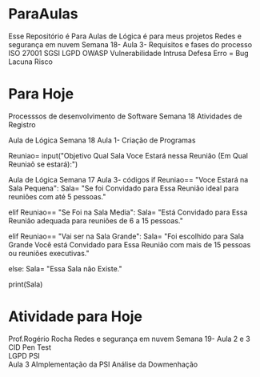 # ParaAulas
Esse Repositório é Para Aulas de Lógica é para meus projetos
Redes e segurança em nuvem
Semana  18- Aula 3- Requisitos e fases do processo 
  ISO 27001 
  SGSI 
  LGPD 
  OWASP 
  Vulnerabilidade 
  Intrusa 
  Defesa 
  Erro = Bug 
  Lacuna 
  Risco

# Para Hoje
Processsos de desenvolvimento de Software 
Semana 18 
Atividades de Registro 

Aula de Lógica 
Semana 18 Aula 1- Criação de Programas

Reuniao= input("Objetivo Qual Sala Voce Estará nessa Reunião (Em Qual Reuniaõ se estará):") 

Aula de Lógica
Semana 17 Aula 3- códigos
if Reuniao== "Voce Estará na Sala Pequena":
     Sala= "Se foi Convidado para Essa Reunião  ideal para reuniões com até 5 pessoas."
      
elif Reuniao== "Se Foi na Sala Media": 
     Sala= "Está Convidado para Essa Reunião adequada para reuniões de 6 a 15 pessoas." 

elif Reuniao== "Vai ser na Sala Grande":
     Sala= "Foi escolhido para Sala Grande Você está Convidado para  Essa Reunião com mais de 15 pessoas ou reuniões executivas."
     
else: 
     Sala= "Essa Sala não Existe." 
     
print(Sala) 

# Atividade para Hoje 
Prof.Rogério Rocha 
Redes e segurança em nuvem 
Semana 19- Aula 2 e 3 
        CID            Pen Test  
      LGPD
        PSI    
Aula 3
AImplementação da PSI 
Análise da Dowmenhação
